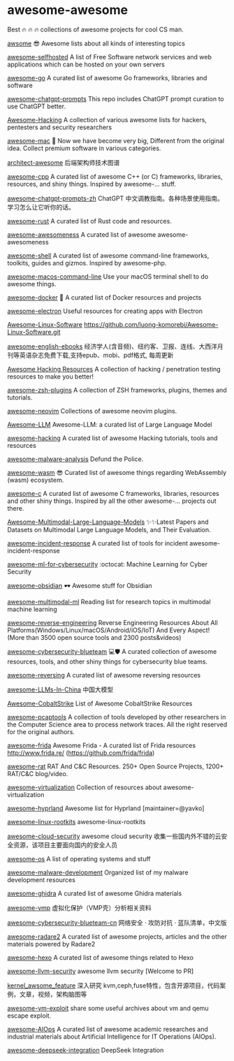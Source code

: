 # awesome-awesome

Best 🔥 🔥 🔥 collections of awesome projects for cool CS man.


[awsome](https://github.com/sindresorhus/awesome.git) 
😎 Awesome lists about all kinds of interesting topics

[awesome-selfhosted](https://github.com/awesome-selfhosted/awesome-selfhosted.git)
A list of Free Software network services and web applications which can be hosted on your own servers

[awesome-go](https://github.com/avelino/awesome-go.git)
A curated list of awesome Go frameworks, libraries and software

[awesome-chatgpt-prompts](https://github.com/f/awesome-chatgpt-prompts.git)
This repo includes ChatGPT prompt curation to use ChatGPT better.

[Awesome-Hacking](https://github.com/Hack-with-Github/Awesome-Hacking.git)
A collection of various awesome lists for hackers, pentesters and security researchers

[awesome-mac](https://github.com/jaywcjlove/awesome-mac.git)
 Now we have become very big, Different from the original idea. Collect premium software in various categories.

[architect-awesome](https://github.com/xingshaocheng/architect-awesome.git)
后端架构师技术图谱

[awesome-cpp](https://github.com/fffaraz/awesome-cpp.git)
A curated list of awesome C++ (or C) frameworks, libraries, resources, and shiny things. Inspired by awesome-... stuff.

[awesome-chatgpt-prompts-zh](https://github.com/PlexPt/awesome-chatgpt-prompts-zh.git)
ChatGPT 中文调教指南。各种场景使用指南。学习怎么让它听你的话。

[awesome-rust](https://github.com/rust-unofficial/awesome-rust.git)
A curated list of Rust code and resources.

[awesome-awesomeness](https://github.com/bayandin/awesome-awesomeness.git)
A curated list of awesome awesome-awesomeness

[awesome-shell](https://github.com/alebcay/awesome-shell.git)
A curated list of awesome command-line frameworks, toolkits, guides and gizmos. Inspired by awesome-php.

[awesome-macos-command-line](https://github.com/herrbischoff/awesome-macos-command-line.git)
Use your macOS terminal shell to do awesome things.

[awesome-docker](https://github.com/veggiemonk/awesome-docker.git)
🐳 A curated list of Docker resources and projects

[awesome-electron](https://github.com/sindresorhus/awesome-electron.git)
Useful resources for creating apps with Electron

[Awesome-Linux-Software](https://github.com/luong-komorebi/Awesome-Linux-Software.git)
https://github.com/luong-komorebi/Awesome-Linux-Software.git

[awesome-english-ebooks](https://github.com/hehonghui/awesome-english-ebooks.git)
经济学人(含音频)、纽约客、卫报、连线、大西洋月刊等英语杂志免费下载,支持epub、mobi、pdf格式, 每周更新

[Awesome Hacking Resources](https://github.com/vitalysim/Awesome-Hacking-Resources.git)
A collection of hacking / penetration testing resources to make you better!

[awesome-zsh-plugins](https://github.com/unixorn/awesome-zsh-plugins.git)
A collection of ZSH frameworks, plugins, themes and tutorials.

[awesome-neovim](https://github.com/rockerBOO/awesome-neovim.git)
Collections of awesome neovim plugins.

[Awesome-LLM](https://github.com/Hannibal046/Awesome-LLM.git)
Awesome-LLM: a curated list of Large Language Model

[awesome-hacking](https://github.com/carpedm20/awesome-hacking.git)
A curated list of awesome Hacking tutorials, tools and resources

[awesome-malware-analysis](https://github.com/rshipp/awesome-malware-analysis.git)
Defund the Police.

[awesome-wasm](https://github.com/mbasso/awesome-wasm.git)
😎 Curated list of awesome things regarding WebAssembly (wasm) ecosystem.

[awesome-c](https://github.com/oz123/awesome-c.git)
A curated list of awesome C frameworks, libraries, resources and other shiny things. Inspired by all the other awesome-... projects out there.

[Awesome-Multimodal-Large-Language-Models](https://github.com/BradyFU/Awesome-Multimodal-Large-Language-Models.git)
✨✨Latest Papers and Datasets on Multimodal Large Language Models, and Their Evaluation.

[awesome-incident-response](https://github.com/meirwah/awesome-incident-response.git)
A curated list of tools for incident awesome-incident-response

[awesome-ml-for-cybersecurity](https://github.com/jivoi/awesome-ml-for-cybersecurity.git)
:octocat: Machine Learning for Cyber Security

[awesome-obsidian](https://github.com/kmaasrud/awesome-obsidian.git)
🕶️ Awesome stuff for Obsidian

[awesome-multimodal-ml](https://github.com/pliang279/awesome-multimodal-ml.git)
Reading list for research topics in multimodal machine learning

[awesome-reverse-engineering](https://github.com/alphaSeclab/awesome-reverse-engineering.git)
Reverse Engineering Resources About All Platforms(Windows/Linux/macOS/Android/iOS/IoT) And Every Aspect! (More than 3500 open source tools and 2300 posts&videos)

[awesome-cybersecurity-blueteam](https://github.com/fabacab/awesome-cybersecurity-blueteam.git)
💻🛡️ A curated collection of awesome resources, tools, and other shiny things for cybersecurity blue teams.

[awesome-reversing](https://github.com/tylerha97/awesome-reversing.git)
A curated list of awesome reversing resources

[awesome-LLMs-In-China](https://github.com/wgwang/awesome-LLMs-In-China.git)
中国大模型

[Awesome-CobaltStrike](https://github.com/zer0yu/Awesome-CobaltStrike.git)
List of Awesome CobaltStrike Resources

[awesome-pcaptools](https://github.com/caesar0301/awesome-pcaptools.git)
A collection of tools developed by other researchers in the Computer Science area to process network traces. All the right reserved for the original authors.

[awesome-frida](https://github.com/dweinstein/awesome-frida.git)
Awesome Frida - A curated list of Frida resources http://www.frida.re/ (https://github.com/frida/frida)

[awesome-rat](https://github.com/alphaSeclab/awesome-rat.git)
RAT And C&C Resources. 250+ Open Source Projects, 1200+ RAT/C&C blog/video.

[awesome-virtualization](https://github.com/Wenzel/awesome-virtualization.git)
Collection of resources about awesome-virtualization

[awesome-hyprland](https://github.com/hyprland-community/awesome-hyprland.git)
Awesome list for Hyprland [maintainer=@yavko]

[awesome-linux-rootkits](https://github.com/milabs/awesome-linux-rootkits.git)
awesome-linux-rootkits

[awesome-cloud-security](https://github.com/teamssix/awesome-cloud-security.git)
awesome cloud security 收集一些国内外不错的云安全资源，该项目主要面向国内的安全人员

[awesome-os](https://github.com/jubalh/awesome-os.git)
A list of operating systems and stuff

[awesome-malware-development](https://github.com/rootkit-io/awesome-malware-development.git)
Organized list of my malware development resources

[awesome-ghidra](https://github.com/AllsafeCyberSecurity/awesome-ghidra.git)
A curated list of awesome Ghidra materials

[awesome-vmp](https://github.com/lmy375/awesome-vmp.git)
虚拟化保护（VMP壳）分析相关资料

[awesome-cybersecurity-blueteam-cn](https://github.com/satan1a/awesome-cybersecurity-blueteam-cn.git)
网络安全 · 攻防对抗 · 蓝队清单，中文版

[awesome-radare2](https://github.com/radareorg/awesome-radare2.git)
A curated list of awesome projects, articles and the other materials powered by Radare2

[awesome-hexo](https://github.com/hexojs/awesome-hexo.git)
A curated list of awesome things related to Hexo

[awesome-llvm-security](https://github.com/gmh5225/awesome-llvm-security.git)
awesome llvm security [Welcome to PR]

[kernel_awsome_feature](https://github.com/0voice/kernel_awsome_feature.git)
深入研究 kvm,ceph,fuse特性，包含开源项目，代码案例，文章，视频，架构脑图等

[awesome-vm-exploit](https://github.com/WinMin/awesome-vm-exploit.git)
share some useful archives about vm and qemu escape exploit.

[awesome-AIOps](https://github.com/OpsPAI/awesome-AIOps.git)
A curated list of awesome academic researches and industrial materials about Artificial Intelligence for IT Operations (AIOps).

[awesome-deepseek-integration](https://github.com/deepseek-ai/awesome-deepseek-integration.git)
DeepSeek Integration

